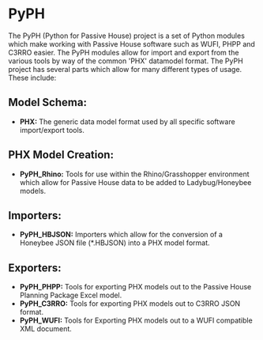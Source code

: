 # PyPH
The PyPH (Python for Passive House) project is a set of Python modules which make working with Passive House software such as WUFI, PHPP and C3RRO easier. The PyPH modules allow for import and export from the various tools by way of the common 'PHX' datamodel format. The PyPH project has several parts which allow for many different types of usage. These include:


## Model Schema:
* **PHX:** The generic data model format used by all specific software import/export tools.

## PHX Model Creation:
* **PyPH_Rhino:** Tools for use within the Rhino/Grasshopper environment which allow for Passive House data to be added to Ladybug/Honeybee models.

## Importers:
* **PyPH_HBJSON:** Importers which allow for the conversion of a Honeybee JSON file (*.HBJSON) into a PHX model format.

## Exporters:
* **PyPH_PHPP:** Tools for exporting PHX models out to the Passive House Planning Package Excel model.
* **PyPH_C3RRO:** Tools for exporting PHX models out to C3RRO JSON format.
* **PyPH_WUFI:** Tools for Exporting PHX models out to a WUFI compatible XML document.

